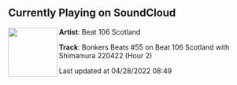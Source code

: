 ## Currently Playing on SoundCloud

[<img align="left" width="100" src="https://i1.sndcdn.com/artworks-eZavmV3l3SwIQXMy-yAycSA-t500x500.jpg">](https://soundcloud.com/beat106scotland/bonkers-beats-55-on-beat-106-1?in=beat106scotland/sets/bonkers-beats-on-beat-106)

**Artist**: Beat 106 Scotland 

**Track**: Bonkers Beats #55 on Beat 106 Scotland with Shimamura 220422 (Hour 2)

Last updated at 04/28/2022 08:49
